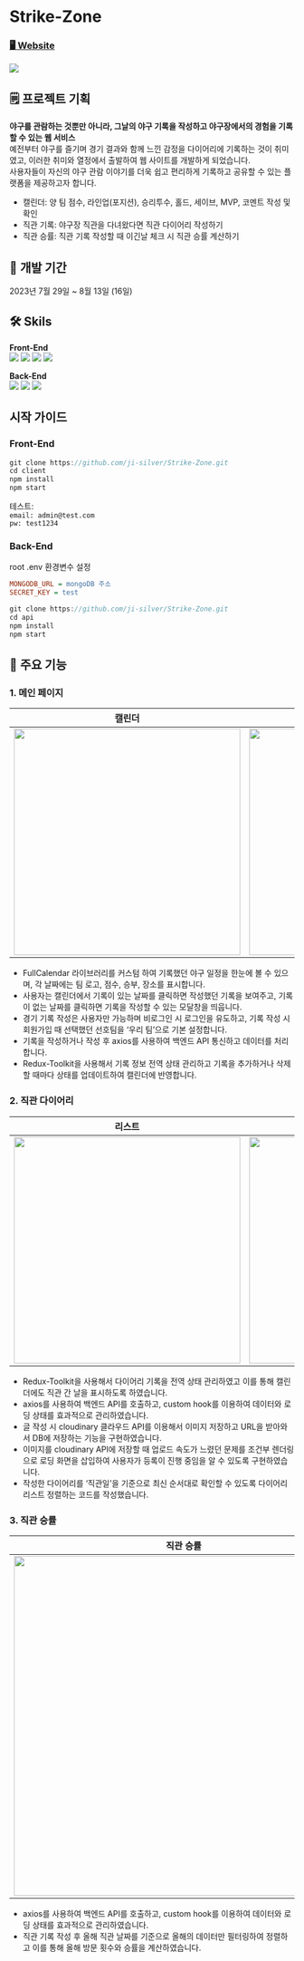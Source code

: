 # Strike-Zone

### <a href="http://strikezone.jisilver.shop/">🖥️ Website</a>
<img src="https://github.com/ji-silver/Strike-Zone/assets/59919953/7182d4f4-4933-42ef-821c-249369c0994e">

## 🗒️ 프로젝트 기획
**야구를 관람하는 것뿐만 아니라, 그날의 야구 기록을 작성하고 야구장에서의 경험을 기록할 수 있는 웹 서비스** <br />
예전부터 야구를 즐기며 경기 결과와 함께 느낀 감정을 다이어리에 기록하는 것이 취미였고, 이러한 취미와 열정에서 출발하여 웹 사이트를 개발하게 되었습니다.<br />
사용자들이 자신의 야구 관람 이야기를 더욱 쉽고 편리하게 기록하고 공유할 수 있는 플랫폼을 제공하고자 합니다.

- 캘린더: 양 팀 점수, 라인업(포지션), 승리투수, 홀드, 세이브, MVP, 코멘트 작성 및 확인
- 직관 기록: 야구장 직관을 다녀왔다면 직관 다이어리 작성하기
- 직관 승률: 직관 기록 작성할 때 이긴날 체크 시 직관 승률 계산하기

## 📅 개발 기간
2023년 7월 29일 ~ 8월 13일 (16일)

## 🛠 Skils
****Front-End**** <br />
<img src="https://img.shields.io/badge/React-61DAFB?style=for-the-badge&logo=React&logoColor=black"/>
<img src="https://img.shields.io/badge/Redux-764ABC?style=for-the-badge&logo=Redux&logoColor=white"/>
<img src="https://img.shields.io/badge/Sass-CC6699?style=for-the-badge&logo=Sass&logoColor=white"/>
<img src="https://img.shields.io/badge/styled--components-DB7093?style=for-the-badge&logo=styled-components&logoColor=white"/>

****Back-End**** <br />
<img src="https://img.shields.io/badge/Node.js-339933?style=for-the-badge&logo=Node.js&logoColor=white"/>
<img src="https://img.shields.io/badge/MongoDB-47A248?style=for-the-badge&logo=MongoDB&logoColor=white"/>
<img src="https://img.shields.io/badge/Express.js-000000?style=for-the-badge&logo=express&logoColor=white"/>

## 시작 가이드
### Front-End
```javascript
git clone https://github.com/ji-silver/Strike-Zone.git
cd client
npm install
npm start
```
테스트:<br/>
`email: admin@test.com`<br/>
`pw: test1234`

### Back-End
root .env 환경변수 설정
```ini
MONGODB_URL = mongoDB 주소
SECRET_KEY = test
```

```javascript
git clone https://github.com/ji-silver/Strike-Zone.git
cd api
npm install
npm start
```

## 📌 주요 기능
### 1. 메인 페이지

|캘린더|기록 모달|
|------|------|
|<img src="https://github.com/ji-silver/Player/assets/59919953/e5e7ae58-1a4b-4b96-b375-ad5e1bd032ec" width="400" height="auto"/>|<img src="https://github.com/ji-silver/Player/assets/59919953/83dbd54a-237d-4acd-b40b-b7e4567d086a" width="400" height="auto"/>|

- FullCalendar 라이브러리를 커스텀 하여 기록했던 야구 일정을 한눈에 볼 수 있으며, 각 날짜에는 팀 로고, 점수, 승부, 장소를 표시합니다.
- 사용자는 캘린더에서 기록이 있는 날짜를 클릭하면 작성했던 기록을 보여주고, 기록이 없는 날짜를 클릭하면 기록을 작성할 수 있는 모달창을 띄웁니다.
- 경기 기록 작성은 사용자만 가능하며 비로그인 시 로그인을 유도하고, 기록 작성 시 회원가입 때 선택했던 선호팀을 ‘우리 팀’으로 기본 설정합니다.
- 기록을 작성하거나 작성 후 axios를 사용하여 백엔드 API 통신하고 데이터를 처리합니다.
- Redux-Toolkit을 사용해서 기록 정보 전역 상태 관리하고 기록을 추가하거나 삭제할 때마다 상태를 업데이트하여 캘린더에 반영합니다.


### 2. 직관 다이어리

|리스트|글 작성 확인|
|------|------|
|<img src="https://github.com/ji-silver/Player/assets/59919953/575772fb-746b-4e35-8514-f346db5dcc8a" width="400" height="auto"/>|<img src="https://github.com/ji-silver/Player/assets/59919953/eba22ccf-7729-4737-9947-ab08c488856b" width="400" height="auto"/>|

- Redux-Toolkit을 사용해서 다이어리 기록을 전역 상태 관리하였고 이를 통해 캘린더에도 직관 간 날을 표시하도록 하였습니다.
- axios를 사용하여 백엔드 API를 호출하고, custom hook를 이용하여 데이터와 로딩 상태를 효과적으로 관리하였습니다.
- 글 작성 시 cloudinary 클라우드 API를 이용해서 이미지 저장하고 URL을 받아와서 DB에 저장하는 기능을 구현하였습니다.
- 이미지를 cloudinary API에 저장할 때 업로드 속도가 느렸던 문제를 조건부 렌더링으로 로딩 화면을 삽입하여 사용자가 등록이 진행 중임을 알 수 있도록 구현하였습니다.
- 작성한 다이어리를 ‘직관일’을 기준으로 최신 순서대로 확인할 수 있도록 다이어리 리스트 정렬하는 코드를 작성했습니다.

### 3. 직관 승률

|직관 승률|모바일|
|------|------|
|<img src="https://github.com/ji-silver/Player/assets/59919953/6722e789-e1d7-4f87-8ed0-cf2f003a2034" width="600" height="auto"/>|<img src="https://github.com/ji-silver/Player/assets/59919953/8a2ca736-9a6a-4825-9bc9-e0e2adab23bc" width="auto" height="300"/>|

- axios를 사용하여 백엔드 API를 호출하고, custom hook를 이용하여 데이터와 로딩 상태를 효과적으로 관리하였습니다.
- 직관 기록 작성 후 올해 직관 날짜를 기준으로 올해의 데이터만 필터링하여 정렬하고 이를 통해 올해 방문 횟수와 승률을 계산하였습니다.
